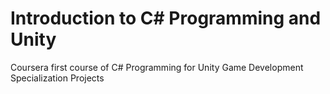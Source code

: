 # Introduction to C# Programming and Unity
Coursera first course of C# Programming for Unity Game Development Specialization Projects
